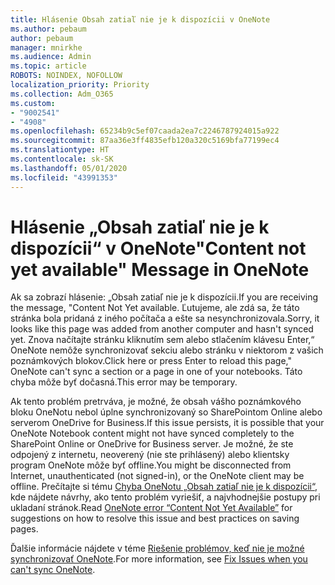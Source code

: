 ```yaml
---
title: Hlásenie Obsah zatiaľ nie je k dispozícii v OneNote
ms.author: pebaum
author: pebaum
manager: mnirkhe
ms.audience: Admin
ms.topic: article
ROBOTS: NOINDEX, NOFOLLOW
localization_priority: Priority
ms.collection: Adm_O365
ms.custom:
- "9002541"
- "4908"
ms.openlocfilehash: 65234b9c5ef07caada2ea7c2246787924015a922
ms.sourcegitcommit: 87aa36e3ff4835efb120a320c5169bfa77199ec4
ms.translationtype: HT
ms.contentlocale: sk-SK
ms.lasthandoff: 05/01/2020
ms.locfileid: "43991353"
---
```

# <a name="content-not-yet-available-message-in-onenote"></a><span data-ttu-id="32718-102">Hlásenie „Obsah zatiaľ nie je k dispozícii“ v OneNote</span><span class="sxs-lookup"><span data-stu-id="32718-102">"Content not yet available" Message in OneNote</span></span>

<span data-ttu-id="32718-103">Ak sa zobrazí hlásenie: „Obsah zatiaľ nie je k dispozícii.</span><span class="sxs-lookup"><span data-stu-id="32718-103">If you are receiving the message, "Content Not Yet available.</span></span> <span data-ttu-id="32718-104">Ľutujeme, ale zdá sa, že táto stránka bola pridaná z iného počítača a ešte sa nesynchronizovala.</span><span class="sxs-lookup"><span data-stu-id="32718-104">Sorry, it looks like this page was added from another computer and hasn't synced yet.</span></span> <span data-ttu-id="32718-105">Znova načítajte stránku kliknutím sem alebo stlačením klávesu Enter,“ OneNote nemôže synchronizovať sekciu alebo stránku v niektorom z vašich poznámkových blokov.</span><span class="sxs-lookup"><span data-stu-id="32718-105">Click here or press Enter to reload this page," OneNote can't sync a section or a page in one of your notebooks.</span></span> <span data-ttu-id="32718-106">Táto chyba môže byť dočasná.</span><span class="sxs-lookup"><span data-stu-id="32718-106">This error may be temporary.</span></span>

<span data-ttu-id="32718-107">Ak tento problém pretrváva, je možné, že obsah vášho poznámkového bloku OneNotu nebol úplne synchronizovaný so SharePointom Online alebo serverom OneDrive for Business.</span><span class="sxs-lookup"><span data-stu-id="32718-107">If this issue persists, it is possible that your OneNote Notebook content might not have synced completely to the SharePoint Online or OneDrive for Business server.</span></span> <span data-ttu-id="32718-108">Je možné, že ste odpojený z internetu, neoverený (nie ste prihlásený) alebo klientsky program OneNote môže byť offline.</span><span class="sxs-lookup"><span data-stu-id="32718-108">You might be disconnected from Internet, unauthenticated (not signed-in), or the OneNote client may be offline.</span></span> <span data-ttu-id="32718-109">Prečítajte si tému [Chyba OneNotu „Obsah zatiaľ nie je k dispozícii“](https://docs.microsoft.com/office/troubleshoot/onenote/onenote-error-content-not-yet-available), kde nájdete návrhy, ako tento problém vyriešiť, a najvhodnejšie postupy pri ukladaní stránok.</span><span class="sxs-lookup"><span data-stu-id="32718-109">Read [OneNote error “Content Not Yet Available”](https://docs.microsoft.com/office/troubleshoot/onenote/onenote-error-content-not-yet-available) for suggestions on how to resolve this issue and best practices on saving pages.</span></span>

<span data-ttu-id="32718-110">Ďalšie informácie nájdete v téme [Riešenie problémov, keď nie je možné synchronizovať OneNote](https://support.office.com/article/Fix-issues-when-you-can-t-sync-OneNote-299495ef-66d1-448f-90c1-b785a6968d45).</span><span class="sxs-lookup"><span data-stu-id="32718-110">For more information, see [Fix Issues when you can't sync OneNote](https://support.office.com/article/Fix-issues-when-you-can-t-sync-OneNote-299495ef-66d1-448f-90c1-b785a6968d45).</span></span>
